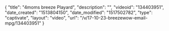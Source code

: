 {
    "title": "4moms breeze Playard",
    "description": "",
    "videoid": "134403951",
    "date_created": "1513804150",
    "date_modified": "1517502782",
    "type": "captivate",
    "layout": "video",
    "url": "\/v\/17-10-23-breezewow-email-mpg\/134403951"
}